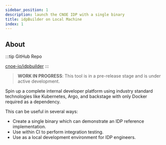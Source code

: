 ```yaml
---
sidebar_position: 1
description: launch the CNOE IDP with a single binary 
title: idpBuilder on Local Machine
index: 1
---
```


## About

:::tip GitHub Repo

[cnoe-io/idpbuilder](https://github.com/cnoe-io/idpbuilder)
:::



> **WORK IN PROGRESS**: This tool is in a pre-release stage and is under active development.

Spin up a complete internal developer platform using industry standard technologies like Kubernetes, Argo, and backstage with only Docker required as a dependency.

This can be useful in several ways:
* Create a single binary which can demonstrate an IDP reference implementation.
* Use within CI to perform integration testing.
* Use as a local development environment for IDP engineers.


